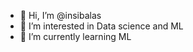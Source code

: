 - 👋 Hi, I’m @insibalas
- 👀 I’m interested in Data science and ML
- 🌱 I’m currently learning ML


<!---
insibalas/insibalas is a ✨ special ✨ repository because its `README.md` (this file) appears on your GitHub profile.
You can click the Preview link to take a look at your changes.
--->
